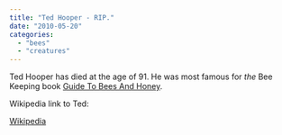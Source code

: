 ```yaml
---
title: "Ted Hooper - RIP."
date: "2010-05-20"
categories: 
  - "bees"
  - "creatures"
---
```


Ted Hooper has died at the age of 91. He was most famous for _the_ Bee Keeping book [Guide To Bees And Honey](http://www.amazon.co.uk/Guide-Bees-Honey-Selling-Beekeeping/dp/1904846513/ref=sr_1_1?ie=UTF8&s=books&qid=1274385393&sr=8-1 "Ted Hooper's Book").

Wikipedia link to Ted:

[Wikipedia](http://en.wikipedia.org/wiki/Ted_Hooper "Ted on Wikipedia")

